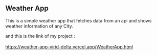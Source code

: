 ## Weather App

This is a simple weather app that fetches data from an api and shows weather information of any City.
<br />

and this is the link of my project :
<br/>
<br/>
https://weather-app-virid-delta.vercel.app/WeatherApp.html
